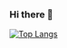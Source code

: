 ### Hi there 👋

[![Top Langs](https://github-readme-stats.vercel.app/api/top-langs/?username=shifugithub)](https://github.com/anuraghazra/github-readme-stats)
